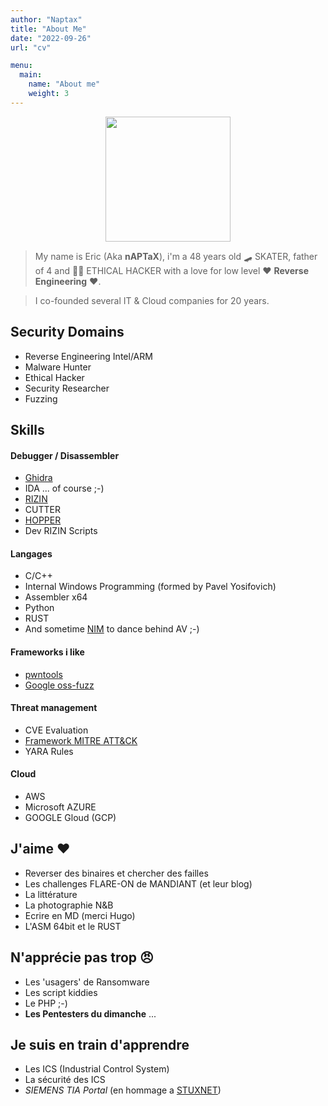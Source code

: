```yaml
---
author: "Naptax"
title: "About Me"
date: "2022-09-26"
url: "cv"

menu:
  main:
    name: "About me"
    weight: 3
---
```



<center>
<img src="/images/author_cropped.png" width="200"> 
</center>

> My name is Eric (Aka **nAPTaX**), i'm a 48 years old :skateboard: SKATER, father of 4 and :farmer: ETHICAL
> HACKER with a love for low level :heart: **Reverse Engineering** :heart:.  

> I co-founded several IT & Cloud companies for 20 years.


## Security Domains

- Reverse Engineering Intel/ARM
- Malware Hunter 
- Ethical Hacker
- Security Researcher
- Fuzzing


## Skills

#### Debugger / Disassembler
- [Ghidra](https://ghidra-sre.org/) 
- IDA ... of course ;-)
- [RIZIN](https://rizin.re/)
- CUTTER
- [HOPPER](https://www.hopperapp.com/)
- Dev RIZIN Scripts 

#### Langages
- C/C++
- Internal Windows Programming (formed by Pavel Yosifovich) 
- Assembler x64 
- Python
- RUST
- And sometime [NIM](https://nim-lang.org/) to dance behind AV ;-)

#### Frameworks i like
- [pwntools](https://github.com/Gallopsled/pwntools#readme)
- [Google oss-fuzz](https://github.com/google/oss-fuzz)

#### Threat management
- CVE Evaluation
- [Framework MITRE ATT&CK](https://attack.mitre.org/)  
- YARA Rules

#### Cloud
- AWS
- Microsoft AZURE
- GOOGLE Gloud (GCP)

## J'aime  :heart:
- Reverser des binaires et chercher des failles
- Les challenges FLARE-ON de MANDIANT (et leur blog)
- La littérature 
- La photographie N&B
- Ecrire en MD (merci Hugo)
- L'ASM 64bit et le RUST

## N'apprécie pas trop :angry:
- Les 'usagers' de Ransomware
- Les script kiddies
- Le PHP ;-)
- **Les Pentesters du dimanche** ... 

## Je suis en train d'apprendre
- Les ICS (Industrial Control System)
- La sécurité des ICS
- _SIEMENS TIA Portal_ (en hommage a [STUXNET](https://github.com/research-virus/stuxnet))